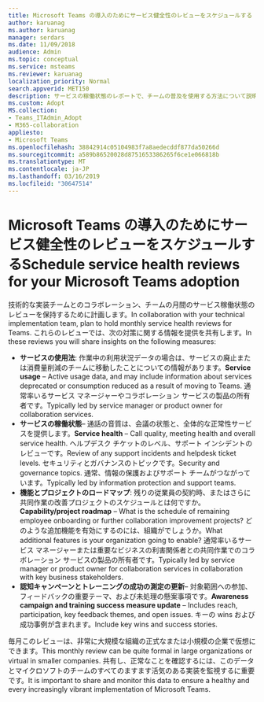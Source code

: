 ```yaml
---
title: Microsoft Teams の導入のためにサービス健全性のレビューをスケジュールする
author: karuanag
ms.author: karuanag
manager: serdars
ms.date: 11/09/2018
audience: Admin
ms.topic: conceptual
ms.service: msteams
ms.reviewer: karuanag
localization_priority: Normal
search.appverid: MET150
description: サービスの稼働状態のレポートで、チームの普及を使用する方法について説明します。
ms.custom: Adopt
MS.collection:
- Teams_ITAdmin_Adopt
- M365-collaboration
appliesto:
- Microsoft Teams
ms.openlocfilehash: 38842914c05104983f7a8aedecddf877da50266d
ms.sourcegitcommit: a589b86520028d8751653386265f6ce1e066818b
ms.translationtype: MT
ms.contentlocale: ja-JP
ms.lasthandoff: 03/16/2019
ms.locfileid: "30647514"
---
```

# <a name="schedule-service-health-reviews-for-your-microsoft-teams-adoption"></a><span data-ttu-id="6fa2f-103">Microsoft Teams の導入のためにサービス健全性のレビューをスケジュールする</span><span class="sxs-lookup"><span data-stu-id="6fa2f-103">Schedule service health reviews for your Microsoft Teams adoption</span></span>

<span data-ttu-id="6fa2f-104">技術的な実装チームとのコラボレーション、チームの月間のサービス稼働状態のレビューを保持するために計画します。</span><span class="sxs-lookup"><span data-stu-id="6fa2f-104">In collaboration with your technical implementation team, plan to hold monthly service health reviews for Teams.</span></span> <span data-ttu-id="6fa2f-105">これらのレビューでは、次の対策に関する情報を提供を共有します。</span><span class="sxs-lookup"><span data-stu-id="6fa2f-105">In these reviews you will share insights on the following measures:</span></span>

- <span data-ttu-id="6fa2f-106">**サービスの使用法**: 作業中の利用状況データの場合は、サービスの廃止または消費量削減のチームに移動したことについての情報があります。</span><span class="sxs-lookup"><span data-stu-id="6fa2f-106">**Service usage** – Active usage data, and may include information about services deprecated or consumption reduced as a result of moving to Teams.</span></span> <span data-ttu-id="6fa2f-107">通常率いるサービス マネージャーやコラボレーション サービスの製品の所有者です。</span><span class="sxs-lookup"><span data-stu-id="6fa2f-107">Typically led by service manager or product owner for collaboration services.</span></span>
- <span data-ttu-id="6fa2f-108">**サービスの稼働状態**– 通話の音質は、会議の状態と、全体的な正常性サービスを提供します。</span><span class="sxs-lookup"><span data-stu-id="6fa2f-108">**Service health** – Call quality, meeting health and overall service health.</span></span> <span data-ttu-id="6fa2f-109">ヘルプデスク チケットのレベル、サポート インシデントのレビューです。</span><span class="sxs-lookup"><span data-stu-id="6fa2f-109">Review of any support incidents and helpdesk ticket levels.</span></span> <span data-ttu-id="6fa2f-110">セキュリティとガバナンスのトピックです。</span><span class="sxs-lookup"><span data-stu-id="6fa2f-110">Security and governance topics.</span></span> <span data-ttu-id="6fa2f-111">通常、情報の保護およびサポート チームがつながっています。</span><span class="sxs-lookup"><span data-stu-id="6fa2f-111">Typically led by information protection and support teams.</span></span> 
- <span data-ttu-id="6fa2f-112">**機能とプロジェクトのロードマップ**: 残りの従業員の契約時、またはさらに共同作業の改善プロジェクトのスケジュールとは何ですか。</span><span class="sxs-lookup"><span data-stu-id="6fa2f-112">**Capability/project roadmap** – What is the schedule of remaining employee onboarding or further collaboration improvement projects?</span></span> <span data-ttu-id="6fa2f-113">どのような追加機能を有効にするのには、組織がでしょうか。</span><span class="sxs-lookup"><span data-stu-id="6fa2f-113">What additional features is your organization going to enable?</span></span> <span data-ttu-id="6fa2f-114">通常率いるサービス マネージャーまたは重要なビジネスの利害関係者との共同作業でのコラボレーション サービスの製品の所有者です。</span><span class="sxs-lookup"><span data-stu-id="6fa2f-114">Typically led by service manager or product owner for collaboration services in collaboration with key business stakeholders.</span></span>
- <span data-ttu-id="6fa2f-115">**認知キャンペーンとトレーニングの成功の測定の更新**– 対象範囲への参加、フィードバックの重要テーマ、および未処理の懸案事項です。</span><span class="sxs-lookup"><span data-stu-id="6fa2f-115">**Awareness campaign and training success measure update** – Includes reach, participation, key feedback themes, and open issues.</span></span> <span data-ttu-id="6fa2f-116">キーの wins および成功事例が含まれます。</span><span class="sxs-lookup"><span data-stu-id="6fa2f-116">Include key wins and success stories.</span></span> 

<span data-ttu-id="6fa2f-117">毎月このレビューは、非常に大規模な組織の正式なまたは小規模の企業で仮想にできます。</span><span class="sxs-lookup"><span data-stu-id="6fa2f-117">This monthly review can be quite formal in large organizations or virtual in smaller companies.</span></span> <span data-ttu-id="6fa2f-118">共有し、正常なことを確認するには、このデータとマイクロソフトのチームのすべてのますます活気のある実装を監視するに重要です。</span><span class="sxs-lookup"><span data-stu-id="6fa2f-118">It is important to share and monitor this data to ensure a healthy and every increasingly vibrant implementation of Microsoft Teams.</span></span> 
